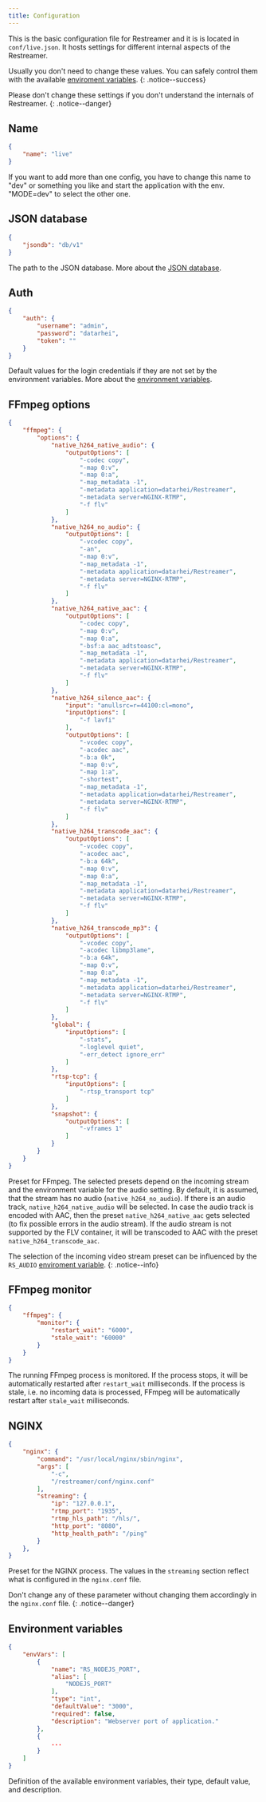 ```yaml
---
title: Configuration
---
```


This is the basic configuration file for Restreamer and it is is located in `conf/live.json`. It hosts settings for different
internal aspects of the Restreamer.

Usually you don't need to change these values. You can safely control them with the available [enviroment variables](references-environment-vars.html).
{: .notice--success}

Please don't change these settings if you don't understand the internals of Restreamer.
{: .notice--danger}

## Name

```json
{
    "name": "live"
}
```
If you want to add more than one config, you have to change this name to "dev" or something you like and start the application with the env. "MODE=dev" to select the other one.

## JSON database

```json
{
    "jsondb": "db/v1"
}
```

The path to the JSON database. More about the [JSON database](https://www.npmjs.com/package/node-jsondb).

## Auth

```json
{
    "auth": {
        "username": "admin",   
        "password": "datarhei",
        "token": ""
    }
}
```
Default values for the login credentials if they are not set by the environment variables.
More about the [environment variables](references-environment-vars.html).

## FFmpeg options

```json
{
    "ffmpeg": {
        "options": {
            "native_h264_native_audio": {
                "outputOptions": [
                    "-codec copy",
                    "-map 0:v",
                    "-map 0:a",
                    "-map_metadata -1",
                    "-metadata application=datarhei/Restreamer",
                    "-metadata server=NGINX-RTMP",
                    "-f flv"
                ]
            },
            "native_h264_no_audio": {
                "outputOptions": [
                    "-vcodec copy",
                    "-an",
                    "-map 0:v",
                    "-map_metadata -1",
                    "-metadata application=datarhei/Restreamer",
                    "-metadata server=NGINX-RTMP",
                    "-f flv"
                ]
            },
            "native_h264_native_aac": {
                "outputOptions": [
                    "-codec copy",
                    "-map 0:v",
                    "-map 0:a",
                    "-bsf:a aac_adtstoasc",
                    "-map_metadata -1",
                    "-metadata application=datarhei/Restreamer",
                    "-metadata server=NGINX-RTMP",
                    "-f flv"
                ]
            },
            "native_h264_silence_aac": {
                "input": "anullsrc=r=44100:cl=mono",
                "inputOptions": [
                    "-f lavfi"
                ],
                "outputOptions": [
                    "-vcodec copy",
                    "-acodec aac",
                    "-b:a 0k",
                    "-map 0:v",
                    "-map 1:a",
                    "-shortest",
                    "-map_metadata -1",
                    "-metadata application=datarhei/Restreamer",
                    "-metadata server=NGINX-RTMP",
                    "-f flv"
                ]
            },
            "native_h264_transcode_aac": {
                "outputOptions": [
                    "-vcodec copy",
                    "-acodec aac",
                    "-b:a 64k",
                    "-map 0:v",
                    "-map 0:a",
                    "-map_metadata -1",
                    "-metadata application=datarhei/Restreamer",
                    "-metadata server=NGINX-RTMP",
                    "-f flv"
                ]
            },
            "native_h264_transcode_mp3": {
                "outputOptions": [
                    "-vcodec copy",
                    "-acodec libmp3lame",
                    "-b:a 64k",
                    "-map 0:v",
                    "-map 0:a",
                    "-map_metadata -1",
                    "-metadata application=datarhei/Restreamer",
                    "-metadata server=NGINX-RTMP",
                    "-f flv"
                ]
            },
            "global": {
                "inputOptions": [
                    "-stats",
                    "-loglevel quiet",
                    "-err_detect ignore_err"
                ]
            },
            "rtsp-tcp": {
                "inputOptions": [
                    "-rtsp_transport tcp"
                ]
            },
            "snapshot": {
                "outputOptions": [
                    "-vframes 1"
                ]
            }
        }
    }
}
```

Preset for FFmpeg. The selected presets depend on the incoming stream and the environment variable for the audio setting. By default, it is assumed, that
the stream has no audio (`native_h264_no_audio`). If there is an audio track, `native_h264_native_audio` will be selected. In case the audio track
is encoded with AAC, then the preset `native_h264_native_aac` gets selected (to fix possible errors in the audio stream). If the audio stream is
not supported by the FLV container, it will be transcoded to AAC with the preset `native_h264_transcode_aac`. 

The selection of the incoming video stream preset can be influenced by the `RS_AUDIO` [enviroment variable](docs/references-environment-vars.html).
{: .notice--info}
        
## FFmpeg monitor

```json
{
    "ffmpeg": {
        "monitor": {
            "restart_wait": "6000",  
            "stale_wait": "60000"
        }
    }
}
```

The running FFmpeg process is monitored. If the process stops, it will be automatically restarted after `restart_wait` milliseconds. If the process
is stale, i.e. no incoming data is processed, FFmpeg will be automatically restart after `stale_wait` milliseconds.

## NGINX

```json
{
    "nginx": {
        "command": "/usr/local/nginx/sbin/nginx",
        "args": [
            "-c",
            "/restreamer/conf/nginx.conf"
        ],
        "streaming": {
            "ip": "127.0.0.1",
            "rtmp_port": "1935",
            "rtmp_hls_path": "/hls/",
            "http_port": "8080",
            "http_health_path": "/ping"
        }
    },
}
```

Preset for the NGINX process. The values in the `streaming` section reflect what is configured in the `nginx.conf` file.

Don't change any of these parameter without changing them accordingly in the `nginx.conf` file.
{: .notice--danger}

## Environment variables
```json
{
    "envVars": [
        {
            "name": "RS_NODEJS_PORT",
            "alias": [
                "NODEJS_PORT"
            ],
            "type": "int",
            "defaultValue": "3000",
            "required": false,
            "description": "Webserver port of application."
        },
        {
            ...
        }
    ]
}
```

Definition of the available environment variables, their type, default value, and description.
